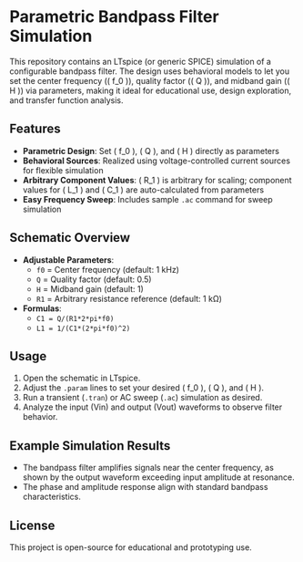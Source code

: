 # Parametric Bandpass Filter Simulation

This repository contains an LTspice (or generic SPICE) simulation of a configurable bandpass filter. The design uses behavioral models to let you set the center frequency (\( f_0 \)), quality factor (\( Q \)), and midband gain (\( H \)) via parameters, making it ideal for educational use, design exploration, and transfer function analysis.

## Features

- **Parametric Design**: Set \( f_0 \), \( Q \), and \( H \) directly as parameters
- **Behavioral Sources**: Realized using voltage-controlled current sources for flexible simulation
- **Arbitrary Component Values**: \( R_1 \) is arbitrary for scaling; component values for \( L_1 \) and \( C_1 \) are auto-calculated from parameters
- **Easy Frequency Sweep**: Includes sample `.ac` command for sweep simulation

## Schematic Overview

- **Adjustable Parameters**:  
  - `f0` = Center frequency (default: 1 kHz)
  - `Q` = Quality factor (default: 0.5)
  - `H` = Midband gain (default: 1)
  - `R1` = Arbitrary resistance reference (default: 1 kΩ)
- **Formulas**:
  - `C1 = Q/(R1*2*pi*f0)`
  - `L1 = 1/(C1*(2*pi*f0)^2)`

## Usage

1. Open the schematic in LTspice.
2. Adjust the `.param` lines to set your desired \( f_0 \), \( Q \), and \( H \).
3. Run a transient (`.tran`) or AC sweep (`.ac`) simulation as desired.
4. Analyze the input (Vin) and output (Vout) waveforms to observe filter behavior.

## Example Simulation Results

- The bandpass filter amplifies signals near the center frequency, as shown by the output waveform exceeding input amplitude at resonance.
- The phase and amplitude response align with standard bandpass characteristics.

## License

This project is open-source for educational and prototyping use.
